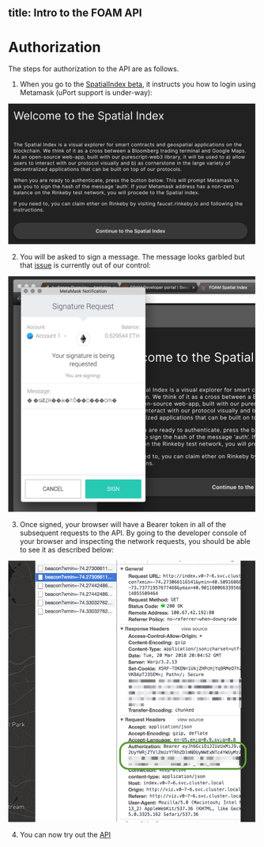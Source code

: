title: Intro to the FOAM API
---

# Authorization

The steps for authorization to the API are as follows. 

1. When you go to the [SpatialIndex beta](https://beta.foam.space), it instructs you how to login using Metamask (uPort support is under-way):

<img src="../images/auth_01.png" width="500">

2. You will be asked to sign a message. The message looks garbled but that [issue](https://github.com/ethereum/EIPs/pull/712) is currently out of our control:

<img src="../images/auth_02.png" width="500">

3. Once signed, your browser will have a Bearer token in all of the subsequent requests to the API. By going to the developer console of your browser and inspecting the network requests, you should be able to see it as described below:

<img src="../images/auth_03.png" width="500">

4. You can now try out the [API](../swagger/ui.html)
